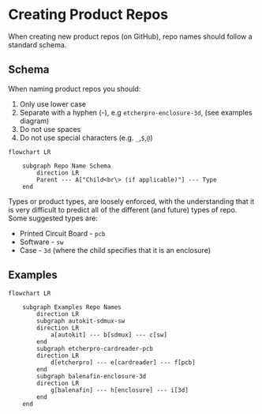 # Creating Product Repos

When creating new product repos (on GitHub), repo names should follow a standard schema.

## Schema

When naming product repos you should:

1. Only use lower case
2. Separate with a hyphen (-), e.g `etcherpro-enclosure-3d`, (see examples diagram)
3. Do not use spaces
4. Do not use special characters (e.g. `_`,`$`,`@`)

```mermaid
flowchart LR

    subgraph Repo Name Schema 
        direction LR
        Parent --- A["Child<br\> (if applicable)"] --- Type
    end
```

Types or product types, are loosely enforced, with the understanding that it is very difficult to predict all of the different (and future) types of repo.
Some suggested types are:

- Printed Circuit Board - `pcb`
- Software - `sw`
- Case - `3d` (where the child specifies that it is an enclosure)

## Examples

```mermaid
flowchart LR

    subgraph Examples Repo Names
        direction LR
        subgraph autokit-sdmux-sw
        direction LR
            a[autokit] --- b[sdmux] --- c[sw]
        end
        subgraph etcherpro-cardreader-pcb
        direction LR
            d[etcherpro] --- e[cardreader] --- f[pcb]
        end
        subgraph balenafin-enclosure-3d
        direction LR
            g[balenafin] --- h[enclosure] --- i[3d]
        end
    end
```
